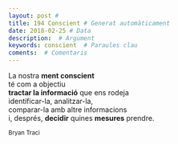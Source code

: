 ```yaml
---
layout: post #
title: 194 Conscient # Generat automàticament
date: 2018-02-25 # Data
description:  # Argument
keywords: conscient  # Paraules clau
coments:  # Comentaris
---
```


La nostra **ment conscient** <br />
té com a objectiu <br />
**tractar la informació** que ens rodeja <br />
identificar-la, analitzar-la, <br />
comparar-la amb altre informacions <br />
i, després, **decidir** quines **mesures** prendre. <br />

<small>Bryan Traci</small>
